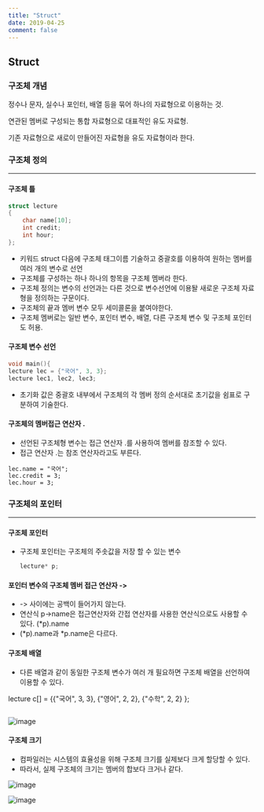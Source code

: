 ```yaml
---
title: "Struct"
date: 2019-04-25
comment: false
---
```


## Struct
### 구조체 개념

정수나 문자, 실수나 포인터, 배열 등을 묶어 하나의 자료형으로 이용하는 것.

연관된 멤버로 구성되는 통합 자료형으로 대표적인 유도 자료형.

기존 자료형으로 새로이 만들어진 자료형을 유도 자료형이라  한다.



### 구조체 정의

---



#### 구조체 틀

```c
struct lecture
{
    char name[10];
    int credit;
    int hour;
};
```

- 키워드 struct 다음에 구조체 태그이름 기술하고 중괄호를 이용하여 원하는 멤버를 여러 개의 변수로 선언
- 구조체를 구성하는 하나 하나의 항목을 구조체 멤버라 한다.
- 구조체 정의는 변수의 선언과는 다른 것으로 변수선언에 이용돨 새로운 구조체 자료형을 정의하는 구문이다.
- 구조체의 끝과 멤버 변수 모두 세미콜론을 붙여야한다.
- 구조체 멤버로는 일반 변수, 포인터 변수, 배열, 다른 구조체 변수 및 구조체 포인터도 허용.



#### 구조체 변수 선언

```c
void main(){
lecture lec = {"국어", 3, 3};
lecture lec1, lec2, lec3;
```

- 초기화 값은 중괄호 내부에서 구조체의 각 멤버 정의 순서대로 초기값을 쉼표로 구분하여 기술한다.



#### 구조체의 멤버접근 연산자 .

- 선언된 구조체형 변수는 접근 연산자 .를 사용하여 멤버를 참조할 수 있다.
- 접근 연산자 .는 참조 연산자라고도 부른다.

```
lec.name = "국어";
lec.credit = 3;
lec.hour = 3;
```



### 구조체의 포인터

---

#### 구조체 포인터

- 구조체 포인터는 구조체의 주솟값을 저장 할 수 있는 변수

  ```c
  lecture* p;
  ```

#### 포인터 변수의 구조체 멤버 접근 연산자 ->

- -> 사이에는 공백이 들어가지 않는다.
- 연산식 p->name은 접근연산자와 간접 연산자를 사용한 연산식으로도 사용할 수 있다. (*p).name
- (*p).name과 *p.name은 다르다.



#### 구조체 배열

- 다른 배열과 같이 동일한 구조체 변수가 여러 개 필요하면 구조체 배열을 선언하여 이용할 수 있다.

lecture c[] = {{"국어", 3, 3}, {"영어", 2, 2}, {"수학", 2, 2} };

```c

```



![image](https://user-images.githubusercontent.com/26815767/56417354-9a1eb700-62ce-11e9-9fcf-c7d9e96c07d0.png)





#### 구조체 크기

- 컴파일러는 시스템의 효율성을 위해 구조체 크기를 실제보다 크게 할당할 수 있다.
- 따라서, 실제 구조체의 크기는 멤버의 합보다 크거나 같다.

![image](https://user-images.githubusercontent.com/26815767/56415625-2f1eb180-62c9-11e9-8b90-794a1d6b1de9.png)



![image](https://user-images.githubusercontent.com/26815767/56417556-495b8e00-62cf-11e9-91d5-b89274441a0f.png)










